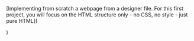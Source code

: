 [Implementing from scratch a webpage from a designer file.
For this first project, you will focus on the HTML structure only - no CSS, no style - just pure HTML](<blockquote class="imgur-embed-pub" lang="en" data-id="cRsYQm8" data-context="false" ><a href="//imgur.com/cRsYQm8"></a></blockquote><script async src="//s.imgur.com/min/embed.js" charset="utf-8"></script>)
